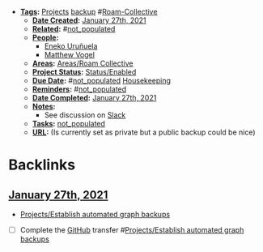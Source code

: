 - **[Tags](<../Tags.md>):** [Projects](<../Projects.md>) [backup](<../backup.md>) #[Roam-Collective](<../Roam-Collective.md>)
    - **[Date Created](<../Date Created.md>):** [January 27th, 2021](<../January 27th, 2021.md>)
    - **[Related](<../Related.md>):** #[not_populated](<../not_populated.md>)
    - **[People](<../People.md>):** 
        - [Eneko Uruñuela](<../Eneko Uruñuela.md>)
        - [Matthew Vogel](<../Matthew Vogel.md>)
    - **[Areas](<../Areas.md>):** [Areas/Roam Collective](<../Areas/Roam Collective.md>)
    - **[Project Status](<../Project Status.md>):** [Status/Enabled](<../Status/Enabled.md>)
    - **[Due Date](<../Due Date.md>):** #[not_populated](<../not_populated.md>) [Housekeeping](<../Housekeeping.md>)
    - **[Reminders](<../Reminders.md>):** #[not_populated](<../not_populated.md>) 
    - **[Date Completed](<../Date Completed.md>):** [January 27th, 2021](<../January 27th, 2021.md>)
    - **[Notes](<../Notes.md>):**
        - See discussion on [Slack](<../Slack.md>)
    - **[Tasks](<../Tasks.md>):** [not_populated](<../not_populated.md>)
    - **[URL](<../URL.md>):** (Is currently set as private but a public backup could be nice)

# Backlinks
## [January 27th, 2021](<January 27th, 2021.md>)
- [Projects/Establish automated graph backups](<../Projects/Establish automated graph backups.md>)

- [ ] Complete the [GitHub](<../GitHub.md>) transfer #[Projects/Establish automated graph backups](<../Projects/Establish automated graph backups.md>)

